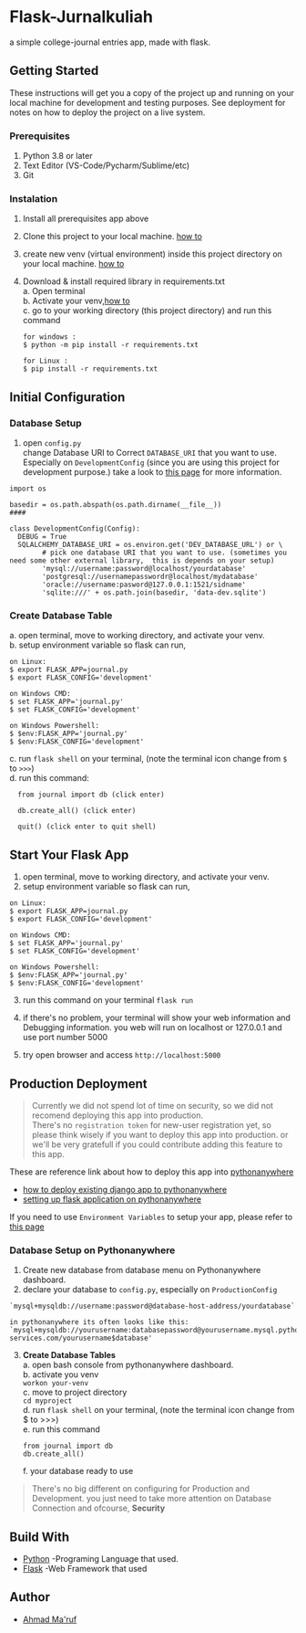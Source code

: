 # Flask-Jurnalkuliah
a simple college-journal entries app, made with flask.


## Getting Started
These instructions will get you a copy of the project up and running on your local machine for development and testing purposes. See deployment for notes on how to deploy the project on a live system.

### Prerequisites
1. Python 3.8 or later
2. Text Editor (VS-Code/Pycharm/Sublime/etc)
3. Git

### Instalation
1. Install all prerequisites app above
2. Clone this project to your local machine. [how to](https://docs.github.com/en/github/creating-cloning-and-archiving-repositories/cloning-a-repository)
3. create new venv (virtual environment) inside this project directory on your local machine. [how to](https://docs.python.org/3/library/venv.html)
4. Download & install required library in requirements.txt  
  a. Open terminal  
  b. Activate your venv,[how to](https://docs.python.org/3/library/venv.html)  
  c. go to your working directory (this project directory) and run this command    
    
    ```
    for windows :  
    $ python -m pip install -r requirements.txt
    
    for Linux :
    $ pip install -r requirements.txt
    ```

## Initial Configuration

### Database Setup
1. open `config.py`  
change Database URI to Correct `DATABASE_URI` that you want to use. Especially on `DevelopmentConfig` (since you are using this project for development purpose.)
take a look to [this page](https://flask-sqlalchemy.palletsprojects.com/en/2.x/config/) for more information.

  ```
  import os

  basedir = os.path.abspath(os.path.dirname(__file__))
  ####
  
  class DevelopmentConfig(Config):
    DEBUG = True
    SQLALCHEMY_DATABASE_URI = os.environ.get('DEV_DATABASE_URL') or \
          # pick one database URI that you want to use. (sometimes you need some other external library,  this is depends on your setup)
          'mysql://username:password@localhost/yourdatabase'
          'postgresql://usernamepasswordr@localhost/mydatabase'
          'oracle://username:pasword@127.0.0.1:1521/sidname'
          'sqlite:///' + os.path.join(basedir, 'data-dev.sqlite')
   ```
   
   
### Create Database Table  
  a. open terminal, move to working directory, and activate your venv.  
  b. setup environment variable so flask can run,

  ```
  on Linux:
  $ export FLASK_APP=journal.py
  $ export FLASK_CONFIG='development'
  
  on Windows CMD:
  $ set FLASK_APP='journal.py'
  $ set FLASK_CONFIG='development'
  
  on Windows Powershell:
  $ $env:FLASK_APP='journal.py'
  $ $env:FLASK_CONFIG='development'

  ```  
  
  c. run `flask shell` on your terminal, (note the terminal icon change from `$` to `>>>`)  
  d. run this command:
  
  ```
    from journal import db (click enter)
    
    db.create_all() (click enter)
    
    quit() (click enter to quit shell)
  ```

## Start Your Flask App
  1. open terminal, move to working directory, and activate your venv.
  2. setup environment variable so flask can run,
  
  ```
  on Linux:
  $ export FLASK_APP=journal.py
  $ export FLASK_CONFIG='development'
  
  on Windows CMD:
  $ set FLASK_APP='journal.py'
  $ set FLASK_CONFIG='development'
  
  on Windows Powershell:
  $ $env:FLASK_APP='journal.py'
  $ $env:FLASK_CONFIG='development'
  ```
  
  3. run this command on your terminal
    `flask run`
  
  4. if there's no problem, your terminal will show your web information and Debugging information. you web will run on localhost or 127.0.0.1 and use port number 5000
  
  5. try open browser and access `http://localhost:5000`
          
## Production Deployment  
> Currently we did not spend lot of time on security, so we did not recomend deploying this app into production.  
> There's no `registration token` for new-user registration yet, so please think wisely if you want to deploy this app into production. or we'll be very gratefull if you could contribute adding this feature to this app.    

These are reference link about how to deploy this app into [pythonanywhere](https://pythonanywhere.com)  
- [how to deploy existing django app to pythonanywhere](https://help.pythonanywhere.com/pages/DeployExistingDjangoProject/)  
- [setting up flask application on pythonanywhere](https://help.pythonanywhere.com/pages/Flask/)  

If you need to use `Environment Variables` to setup your app, please refer to [this page](https://help.pythonanywhere.com/pages/environment-variables-for-web-apps/)  

### Database Setup on Pythonanywhere
1. Create new database from database menu on Pythonanywhere dashboard.
2. declare your database to `config.py`, especially on `ProductionConfig`
  ```
  `mysql+mysqldb://username:password@database-host-address/yourdatabase`
  
  in pythonanywhere its often looks like this:  
  `mysql+mysqldb://yourusername:databasepassword@yourusername.mysql.pythonanywhere-services.com/yourusername$database'
  ```
3. **Create Database Tables**  
  a. open bash console from pythonanywhere dashboard.  
  b. activate you venv  
     `workon your-venv`  
  c. move to project directory  
    `cd myproject`  
    d. run `flask shell` on your terminal, (note the terminal icon change from $ to >>>)  
    e. run this command    
    ```
    from journal import db
    db.create_all()
    ```  
    f. your database ready to use
  
> There's no big different on configuring for Production and Development. you just need to take more attention on Database Connection and ofcourse, **Security**  

## Build With
- [Python](https://www.python.org) -Programing Language that used.
- [Flask](https://flask.palletsprojects.com/en/1.1.x/) -Web Framework that used

## Author
- [Ahmad Ma'ruf](https://github.com/ahmaruff)  
           
           
           

